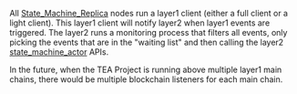 All [State_Machine_Replica](State_Machine_Replica.md) nodes run a layer1 client (either a full client or a light client). This layer1 client will notify layer2 when layer1 events are triggered. The layer2 runs a monitoring process that filters all events, only picking the events that are in the "waiting list" and then calling the layer2 [state_machine_actor](state_machine_actor.md) APIs. 

In the future, when the TEA Project is running above multiple layer1 main chains, there would be multiple blockchain listeners for each main chain.
